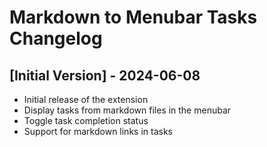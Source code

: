 # Markdown to Menubar Tasks Changelog

## [Initial Version] - 2024-06-08
- Initial release of the extension
- Display tasks from markdown files in the menubar
- Toggle task completion status
- Support for markdown links in tasks